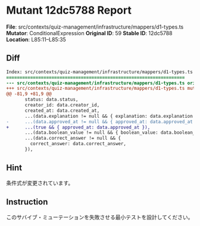 # Mutant 12dc5788 Report

**File**: src/contexts/quiz-management/infrastructure/mappers/d1-types.ts
**Mutator**: ConditionalExpression
**Original ID**: 59
**Stable ID**: 12dc5788
**Location**: L85:11–L85:35

## Diff

```diff
Index: src/contexts/quiz-management/infrastructure/mappers/d1-types.ts
===================================================================
--- src/contexts/quiz-management/infrastructure/mappers/d1-types.ts	original
+++ src/contexts/quiz-management/infrastructure/mappers/d1-types.ts	mutated #59
@@ -81,9 +81,9 @@
       status: data.status,
       creator_id: data.creator_id,
       created_at: data.created_at,
       ...(data.explanation != null && { explanation: data.explanation }),
-      ...(data.approved_at != null && { approved_at: data.approved_at }),
+      ...(true && { approved_at: data.approved_at }),
       ...(data.boolean_value != null && { boolean_value: data.boolean_value }),
       ...(data.correct_answer != null && {
         correct_answer: data.correct_answer,
       }),
```

## Hint

条件式が変更されています。

## Instruction

このサバイブ・ミューテーションを失敗させる最小テストを設計してください。